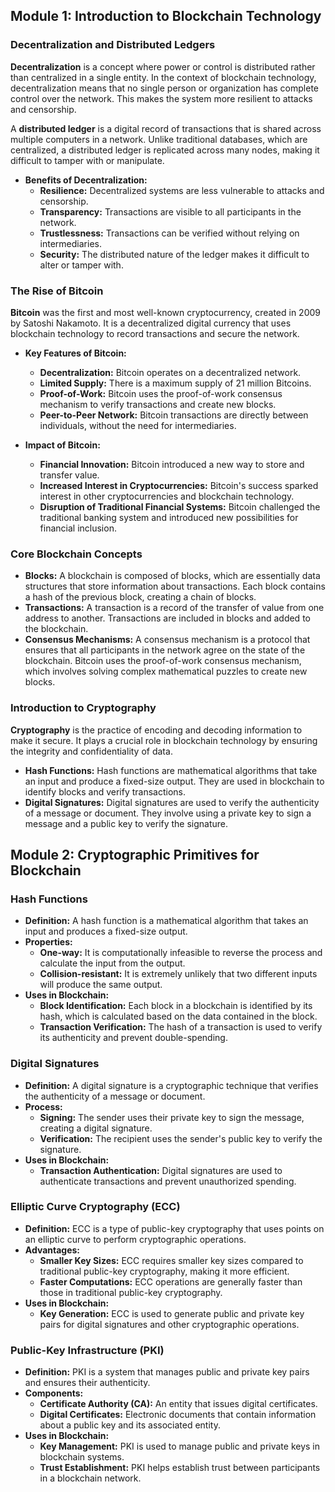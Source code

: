 ## Module 1: Introduction to Blockchain Technology

### Decentralization and Distributed Ledgers
**Decentralization** is a concept where power or control is distributed rather than centralized in a single entity. In the context of blockchain technology, decentralization means that no single person or organization has complete control over the network. This makes the system more resilient to attacks and censorship.

A **distributed ledger** is a digital record of transactions that is shared across multiple computers in a network. Unlike traditional databases, which are centralized, a distributed ledger is replicated across many nodes, making it difficult to tamper with or manipulate.

* **Benefits of Decentralization:**
    * **Resilience:** Decentralized systems are less vulnerable to attacks and censorship.
    * **Transparency:** Transactions are visible to all participants in the network.
    * **Trustlessness:** Transactions can be verified without relying on intermediaries.
    * **Security:** The distributed nature of the ledger makes it difficult to alter or tamper with.

### The Rise of Bitcoin
**Bitcoin** was the first and most well-known cryptocurrency, created in 2009 by Satoshi Nakamoto. It is a decentralized digital currency that uses blockchain technology to record transactions and secure the network.

* **Key Features of Bitcoin:**
    * **Decentralization:** Bitcoin operates on a decentralized network.
    * **Limited Supply:** There is a maximum supply of 21 million Bitcoins.
    * **Proof-of-Work:** Bitcoin uses the proof-of-work consensus mechanism to verify transactions and create new blocks.
    * **Peer-to-Peer Network:** Bitcoin transactions are directly between individuals, without the need for intermediaries.

* **Impact of Bitcoin:**
    * **Financial Innovation:** Bitcoin introduced a new way to store and transfer value.
    * **Increased Interest in Cryptocurrencies:** Bitcoin's success sparked interest in other cryptocurrencies and blockchain technology.
    * **Disruption of Traditional Financial Systems:** Bitcoin challenged the traditional banking system and introduced new possibilities for financial inclusion.

### Core Blockchain Concepts
* **Blocks:** A blockchain is composed of blocks, which are essentially data structures that store information about transactions. Each block contains a hash of the previous block, creating a chain of blocks.
* **Transactions:** A transaction is a record of the transfer of value from one address to another. Transactions are included in blocks and added to the blockchain.
* **Consensus Mechanisms:** A consensus mechanism is a protocol that ensures that all participants in the network agree on the state of the blockchain. Bitcoin uses the proof-of-work consensus mechanism, which involves solving complex mathematical puzzles to create new blocks.

### Introduction to Cryptography
**Cryptography** is the practice of encoding and decoding information to make it secure. It plays a crucial role in blockchain technology by ensuring the integrity and confidentiality of data.

* **Hash Functions:** Hash functions are mathematical algorithms that take an input and produce a fixed-size output. They are used in blockchain to identify blocks and verify transactions.
* **Digital Signatures:** Digital signatures are used to verify the authenticity of a message or document. They involve using a private key to sign a message and a public key to verify the signature.

## Module 2: Cryptographic Primitives for Blockchain

### Hash Functions
* **Definition:** A hash function is a mathematical algorithm that takes an input and produces a fixed-size output.
* **Properties:**
    * **One-way:** It is computationally infeasible to reverse the process and calculate the input from the output.
    * **Collision-resistant:** It is extremely unlikely that two different inputs will produce the same output.
* **Uses in Blockchain:**
    * **Block Identification:** Each block in a blockchain is identified by its hash, which is calculated based on the data contained in the block.
    * **Transaction Verification:** The hash of a transaction is used to verify its authenticity and prevent double-spending.

### Digital Signatures
* **Definition:** A digital signature is a cryptographic technique that verifies the authenticity of a message or document.
* **Process:**
    * **Signing:** The sender uses their private key to sign the message, creating a digital signature.
    * **Verification:** The recipient uses the sender's public key to verify the signature.
* **Uses in Blockchain:**
    * **Transaction Authentication:** Digital signatures are used to authenticate transactions and prevent unauthorized spending.

### Elliptic Curve Cryptography (ECC)
* **Definition:** ECC is a type of public-key cryptography that uses points on an elliptic curve to perform cryptographic operations.
* **Advantages:**
    * **Smaller Key Sizes:** ECC requires smaller key sizes compared to traditional public-key cryptography, making it more efficient.
    * **Faster Computations:** ECC operations are generally faster than those in traditional public-key cryptography.
* **Uses in Blockchain:**
    * **Key Generation:** ECC is used to generate public and private key pairs for digital signatures and other cryptographic operations.

### Public-Key Infrastructure (PKI)
* **Definition:** PKI is a system that manages public and private key pairs and ensures their authenticity.
* **Components:**
    * **Certificate Authority (CA):** An entity that issues digital certificates.
    * **Digital Certificates:** Electronic documents that contain information about a public key and its associated entity.
* **Uses in Blockchain:**
    * **Key Management:** PKI is used to manage public and private keys in blockchain systems.
    * **Trust Establishment:** PKI helps establish trust between participants in a blockchain network.
